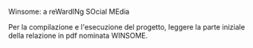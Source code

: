 Winsome: a reWardINg SOcial MEdia

Per la compilazione e l'esecuzione del progetto, leggere la parte iniziale della relazione in pdf nominata WINSOME.
